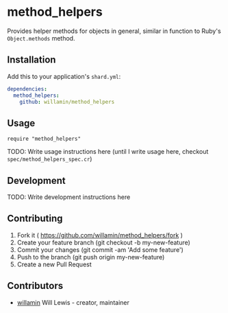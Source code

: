 # method_helpers

Provides helper methods for objects in general, similar in function to Ruby's `Object.methods` method.

## Installation

Add this to your application's `shard.yml`:

```yaml
dependencies:
  method_helpers:
    github: willamin/method_helpers
```

## Usage

```crystal
require "method_helpers"
```

TODO: Write usage instructions here
(until I write usage here, checkout `spec/method_helpers_spec.cr`)

## Development

TODO: Write development instructions here

## Contributing

1. Fork it ( https://github.com/willamin/method_helpers/fork )
2. Create your feature branch (git checkout -b my-new-feature)
3. Commit your changes (git commit -am 'Add some feature')
4. Push to the branch (git push origin my-new-feature)
5. Create a new Pull Request

## Contributors

- [willamin](https://github.com/willamin) Will Lewis - creator, maintainer
